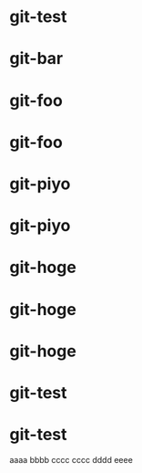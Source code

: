 # git-test
# git-bar
# git-foo
# git-foo
# git-piyo
# git-piyo
# git-hoge
# git-hoge
# git-hoge
# git-test
# git-test
aaaa
bbbb
cccc
cccc
dddd
eeee
